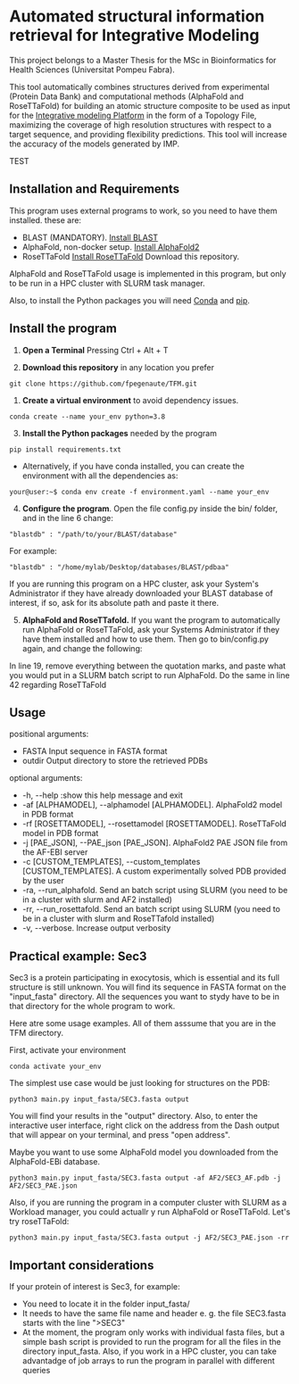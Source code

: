 # Automated structural information retrieval for Integrative Modeling
This project belongs to a Master Thesis for the MSc in Bioinformatics for Health Sciences (Universitat Pompeu Fabra). 

This tool automatically combines structures derived from experimental (Protein Data Bank) and computational methods (AlphaFold and RoseTTaFold) for building an atomic structure composite to be used as input for the [Integrative modeling Platform](https://integrativemodeling.org/) in the form of a Topology File, maximizing the coverage of high resolution structures with respect to a target sequence, and providing flexibility predictions. This tool will increase the accuracy of the models generated by IMP.

TEST

## Installation and Requirements

This program uses external programs to work, so you need to have them installed.
these are:  
- BLAST (MANDATORY). [Install BLAST](https://blast.ncbi.nlm.nih.gov/Blast.cgi?PAGE_TYPE=BlastDocs&DOC_TYPE=Download)
- AlphaFold, non-docker setup. [Install AlphaFold2](https://github.com/kalininalab/alphafold_non_docker)
- RoseTTaFold [Install RoseTTaFold](https://github.com/RosettaCommons/RoseTTAFold)
Download this repository.

AlphaFold and RoseTTaFold usage is implemented in this program, but only to be
run in a HPC cluster with SLURM task manager.

Also, to install the Python packages you will need [Conda](https://docs.conda.io/projects/conda/en/latest/user-guide/install/linux.html) and [pip](https://pip.pypa.io/en/stable/installation/).

## Install the program

1. **Open a Terminal** Pressing Ctrl + Alt + T

2. **Download this repository** in any location you prefer
```console
git clone https://github.com/fpegenaute/TFM.git
```

1. **Create a virtual environment** to avoid dependency issues.

```console
conda create --name your_env python=3.8
```

3. **Install the Python packages** needed by the program

```console
pip install requirements.txt
```

* Alternatively, if you have conda installed, you can create the environment with
all the dependencies as:

```console
your@user:~$ conda env create -f environment.yaml --name your_env
```

4. **Configure the program**. 
Open the file config.py inside the bin/ folder, and in the line 6 change:

```text
"blastdb" : "/path/to/your/BLAST/database"
```

For example:

```text
"blastdb" : "/home/mylab/Desktop/databases/BLAST/pdbaa"
```
If you are running this program on a HPC cluster, ask your System's 
Administrator if they have already downloaded your BLAST database of interest, 
if so, ask for its absolute path and paste it  there. 

5. **AlphaFold and RoseTTafold.** If you want the program to automatically run
AlphaFold or RoseTTaFold, ask your Systems Administrator if they have them installed and how to use them. Then go to bin/config.py again, and change the following:

In line 19, remove everything between the quotation marks, and paste what you
would put in a SLURM batch script to run AlphaFold. Do the same in line 42 
regarding RoseTTaFold

## Usage

positional arguments:
- FASTA                 Input sequence in FASTA format
- outdir                Output directory to store the retrieved PDBs

optional arguments:
-   -h, --help :show this help message and exit
-   -af [ALPHAMODEL], --alphamodel [ALPHAMODEL]. AlphaFold2 model in PDB format
-   -rf [ROSETTAMODEL], --rosettamodel [ROSETTAMODEL]. RoseTTaFold model in PDB format
-   -j [PAE_JSON], --PAE_json [PAE_JSON]. AlphaFold2 PAE JSON file from the AF-EBI server
-   -c [CUSTOM_TEMPLATES], --custom_templates [CUSTOM_TEMPLATES]. A custom experimentally solved PDB provided by the user
-   -ra, --run_alphafold.  Send an batch script using SLURM (you need to be in a cluster with slurm and AF2 installed)
-   -rr, --run_rosettafold. Send an batch script using SLURM (you need to be in a cluster with slurm and RoseTTafold installed)
-   -v, --verbose. Increase output verbosity


## Practical example: Sec3

Sec3 is a protein participating in exocytosis, which is essential and its full
structure is still unknown. You will find its sequence in FASTA format on the 
"input_fasta" directory. All the sequences you want to stydy have to be in that
directory for the whole program to work.

Here atre some usage examples. All of them asssume that you are in the TFM
directory.

First, activate your environment

```console
conda activate your_env
```

The simplest use case would be just looking for structures on the PDB:

```console
python3 main.py input_fasta/SEC3.fasta output
```

You will find your results in the "output" directory. Also, to enter the interactive
user interface, right click on the address from the Dash output that will appear on your terminal, 
and press "open address".


Maybe you want to use some AlphaFold model you downloaded from the AlphaFold-EBi database.

```console
python3 main.py input_fasta/SEC3.fasta output -af AF2/SEC3_AF.pdb -j AF2/SEC3_PAE.json
```

Also, if you are running the program in a computer cluster with SLURM as a Workload manager,
you could actuallr y run AlphaFold or RoseTTaFold. Let's try roseTTaFold:

```console
python3 main.py input_fasta/SEC3.fasta output -j AF2/SEC3_PAE.json -rr
```

## Important considerations

If your protein of interest is Sec3, for example:
- You need to locate it in the folder input_fasta/
- It needs to have the same file name and header e. g. the file SEC3.fasta starts with the line ">SEC3"
- At the moment, the program only works with individual fasta files, but a simple bash script is provided to run the program for all the files in the directory input_fasta. Also, if you work in a HPC cluster, you can take advantadge of job arrays to run the program in parallel with different queries





